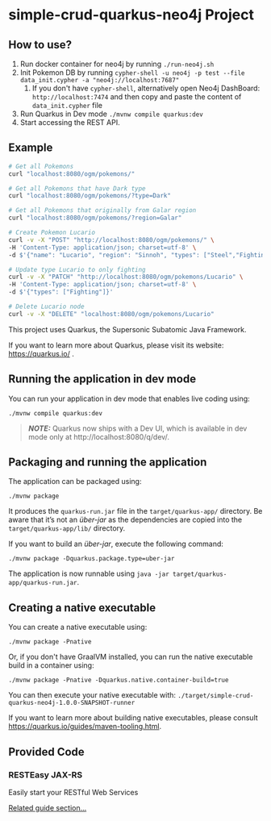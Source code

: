 # simple-crud-quarkus-neo4j Project

## How to use?

1. Run docker container for neo4j by running `./run-neo4j.sh`
2. Init Pokemon DB by running `cypher-shell -u neo4j -p test --file data_init.cypher -a "neo4j://localhost:7687"`
   1. If you don't have `cypher-shell`, alternatively open Neo4j DashBoard: `http://localhost:7474` and then copy and paste the content of `data_init.cypher` file
3. Run Quarkus in Dev mode `./mvnw compile quarkus:dev`
4. Start accessing the REST API.

## Example
```bash
# Get all Pokemons
curl "localhost:8080/ogm/pokemons/"

# Get all Pokemons that have Dark type
curl "localhost:8080/ogm/pokemons/?type=Dark"

# Get all Pokemons that originally from Galar region
curl "localhost:8080/ogm/pokemons/?region=Galar" 

# Create Pokemon Lucario
curl -v -X "POST" "http://localhost:8080/ogm/pokemons/" \
-H 'Content-Type: application/json; charset=utf-8' \
-d $'{"name": "Lucario", "region": "Sinnoh", "types": ["Steel","Fighting"]}'

# Update type Lucario to only fighting
curl -v -X "PATCH" "http://localhost:8080/ogm/pokemons/Lucario" \
-H 'Content-Type: application/json; charset=utf-8' \
-d $'{"types": ["Fighting"]}'

# Delete Lucario node
curl -v -X "DELETE" "localhost:8080/ogm/pokemons/Lucario"
```

This project uses Quarkus, the Supersonic Subatomic Java Framework.

If you want to learn more about Quarkus, please visit its website: https://quarkus.io/ .

## Running the application in dev mode

You can run your application in dev mode that enables live coding using:
```shell script
./mvnw compile quarkus:dev
```

> **_NOTE:_**  Quarkus now ships with a Dev UI, which is available in dev mode only at http://localhost:8080/q/dev/.

## Packaging and running the application

The application can be packaged using:
```shell script
./mvnw package
```
It produces the `quarkus-run.jar` file in the `target/quarkus-app/` directory.
Be aware that it’s not an _über-jar_ as the dependencies are copied into the `target/quarkus-app/lib/` directory.

If you want to build an _über-jar_, execute the following command:
```shell script
./mvnw package -Dquarkus.package.type=uber-jar
```

The application is now runnable using `java -jar target/quarkus-app/quarkus-run.jar`.

## Creating a native executable

You can create a native executable using: 
```shell script
./mvnw package -Pnative
```

Or, if you don't have GraalVM installed, you can run the native executable build in a container using: 
```shell script
./mvnw package -Pnative -Dquarkus.native.container-build=true
```

You can then execute your native executable with: `./target/simple-crud-quarkus-neo4j-1.0.0-SNAPSHOT-runner`

If you want to learn more about building native executables, please consult https://quarkus.io/guides/maven-tooling.html.

## Provided Code

### RESTEasy JAX-RS

Easily start your RESTful Web Services

[Related guide section...](https://quarkus.io/guides/getting-started#the-jax-rs-resources)
